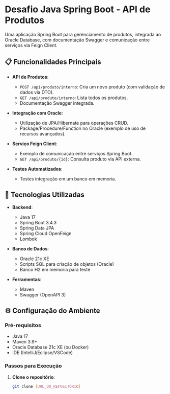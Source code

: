 # Desafio Java Spring Boot - API de Produtos

Uma aplicação Spring Boot para gerenciamento de produtos, integrada ao Oracle Database, com documentação Swagger e comunicação entre serviços via Feign Client.

## 📋 Funcionalidades Principais

- **API de Produtos**:
  - `POST /api/produto/interno`: Cria um novo produto (com validação de dados via DTO).
  - `GET /api/produto/interno`: Lista todos os produtos.
  - Documentação Swagger integrada.

- **Integração com Oracle**:
  - Utilização de JPA/Hibernate para operações CRUD.
  - Package/Procedure/Function no Oracle (exemplo de uso de recursos avançados).

- **Serviço Feign Client**:
  - Exemplo de comunicação entre serviços Spring Boot.
  - `GET /api/produto/{id}`: Consulta produto via API externa.

- **Testes Automatizados**:
  - Testes integração em um banco em memoria.

## 🚀 Tecnologias Utilizadas

- **Backend**:
  - Java 17
  - Spring Boot 3.4.3
  - Spring Data JPA
  - Spring Cloud OpenFeign
  - Lombok

- **Banco de Dados**:
  - Oracle 21c XE
  - Scripts SQL para criação de objetos (Oracle)
  - Banco H2 em memoria para teste

- **Ferramentas**:
  - Maven
  - Swagger (OpenAPI 3)

## ⚙️ Configuração do Ambiente

### Pré-requisitos
- Java 17
- Maven 3.9+
- Oracle Database 21c XE (ou Docker)
- IDE (IntelliJ/Eclipse/VSCode)

### Passos para Execução

1. **Clone o repositório**:
   ```bash
   git clone [URL_DO_REPOSITÓRIO]